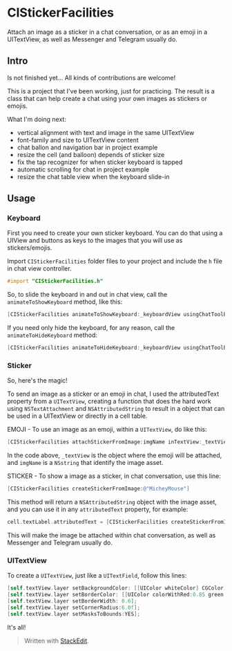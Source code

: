 # CIStickerFacilities

Attach an image as a sticker in a chat conversation, or as an emoji in a UITextView, as well as Messenger and Telegram usually do.

## Intro

Is not finished yet... All kinds of contributions are welcome!

This is a project that I've been working,  just for practicing. The result is a class that can help create a chat using your own images as stickers or emojis.

What I'm doing next:

- vertical alignment with text and image in the same UITextView
- font-family and size to UITextView content
- chat ballon and navigation bar in project example
- resize the cell (and balloon) depends of sticker size
- fix the tap recognizer for when sticker keyboard is tapped
- automatic scrolling for chat in project example
- resize the chat table view when the keyboard slide-in

## Usage

### Keyboard

First you need to create your own sticker keyboard. You can do that using a UIView and buttons as keys to the images that you will use as stickers/emojis.

Import `CIStickerFacilities` folder files to your project and include the `h` file in chat view controller.

```objective-c
#import "CIStickerFacilities.h"
```

So, to slide the keyboard in and out in chat view, call the `animateToShowKeyboard` method, like this:

```objective-c
[CIStickerFacilities animateToShowKeyboard:_keyboardView usingChatToolBar:_toolBar andChatView:self.view];
```

If you need only hide the keyboard, for any reason, call the `animateToHideKeyboard` method:

```objective-c
[CIStickerFacilities animateToHideKeyboard:_keyboardView usingChatToolBar:_toolBar andChatView:self.view];
```

### Sticker

So, here's the magic!

To send an image as a sticker or an emoji in chat, I used the attributedText property from a `UITextView`, creating a function that does the hard work using `NSTextAttachment` and `NSAttributedString` to result in a object that can be used in a UITextView or directly in a cell table. 

EMOJI - To use an image as an emoji, within a `UITextView`, do like this:

```objective-c
[CIStickerFacilities attachStickerFromImage:imgName inTextView:_textView];
```

In the code above, `_textView` is the object where the emoji will be attached, and `imgName` is a `NSstring` that identify the image asset.

STICKER - To show a image as a sticker, in chat conversation, use this line:

```objective-c
[CIStickerFacilities createStickerFromImage:@"MicheyMouse"]
```

This method will return a `NSAttributedString` object with the image asset, and you can use it in any `attributedText` property, for example:

```objective-c
cell.textLabel.attributedText = [CIStickerFacilities createStickerFromImage:@"MicheyMouse"]; 
```

This will make the image be attached within chat conversation, as well as Messenger and Telegram usually do.

### UITextView

To create a `UITextView`, just like a `UITextField`, follow this lines:

```objective-c
[self.textView.layer setBackgroundColor: [[UIColor whiteColor] CGColor]];
[self.textView.layer setBorderColor: [[UIColor colorWithRed:0.85 green:0.85 blue:0.85 alpha:1.0] CGColor]];
[self.textView.layer setBorderWidth: 0.6];
[self.textView.layer setCornerRadius:6.0f];
[self.textView.layer setMasksToBounds:YES];
```

It's all!

> Written with [StackEdit](https://stackedit.io/).
